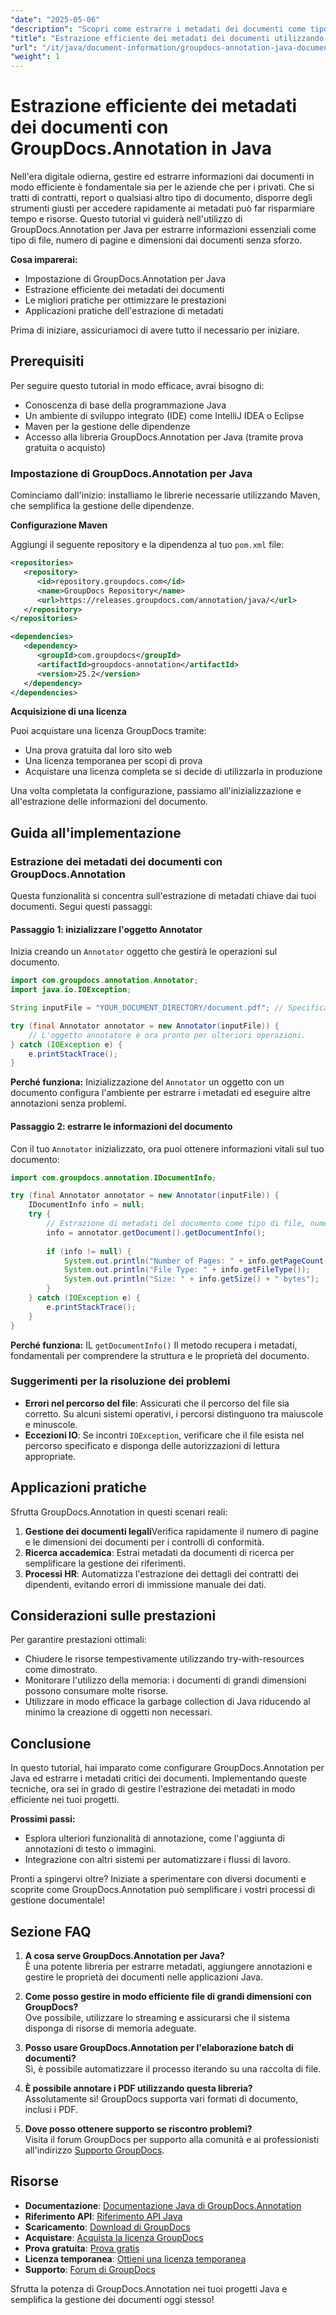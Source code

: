 ```yaml
---
"date": "2025-05-06"
"description": "Scopri come estrarre i metadati dei documenti come tipo di file, numero di pagine e dimensioni utilizzando GroupDocs.Annotation per Java. Migliora la gestione dei tuoi documenti con un'estrazione efficiente delle informazioni."
"title": "Estrazione efficiente dei metadati dei documenti utilizzando GroupDocs.Annotation in Java"
"url": "/it/java/document-information/groupdocs-annotation-java-document-info-extraction/"
"weight": 1
---
```


# Estrazione efficiente dei metadati dei documenti con GroupDocs.Annotation in Java

Nell'era digitale odierna, gestire ed estrarre informazioni dai documenti in modo efficiente è fondamentale sia per le aziende che per i privati. Che si tratti di contratti, report o qualsiasi altro tipo di documento, disporre degli strumenti giusti per accedere rapidamente ai metadati può far risparmiare tempo e risorse. Questo tutorial vi guiderà nell'utilizzo di GroupDocs.Annotation per Java per estrarre informazioni essenziali come tipo di file, numero di pagine e dimensioni dai documenti senza sforzo.

**Cosa imparerai:**
- Impostazione di GroupDocs.Annotation per Java
- Estrazione efficiente dei metadati dei documenti
- Le migliori pratiche per ottimizzare le prestazioni
- Applicazioni pratiche dell'estrazione di metadati

Prima di iniziare, assicuriamoci di avere tutto il necessario per iniziare.

## Prerequisiti

Per seguire questo tutorial in modo efficace, avrai bisogno di:
- Conoscenza di base della programmazione Java
- Un ambiente di sviluppo integrato (IDE) come IntelliJ IDEA o Eclipse
- Maven per la gestione delle dipendenze
- Accesso alla libreria GroupDocs.Annotation per Java (tramite prova gratuita o acquisto)

### Impostazione di GroupDocs.Annotation per Java

Cominciamo dall'inizio: installiamo le librerie necessarie utilizzando Maven, che semplifica la gestione delle dipendenze.

**Configurazione Maven**

Aggiungi il seguente repository e la dipendenza al tuo `pom.xml` file:

```xml
<repositories>
   <repository>
      <id>repository.groupdocs.com</id>
      <name>GroupDocs Repository</name>
      <url>https://releases.groupdocs.com/annotation/java/</url>
   </repository>
</repositories>

<dependencies>
   <dependency>
      <groupId>com.groupdocs</groupId>
      <artifactId>groupdocs-annotation</artifactId>
      <version>25.2</version>
   </dependency>
</dependencies>
```

**Acquisizione di una licenza**

Puoi acquistare una licenza GroupDocs tramite:
- Una prova gratuita dal loro sito web
- Una licenza temporanea per scopi di prova
- Acquistare una licenza completa se si decide di utilizzarla in produzione

Una volta completata la configurazione, passiamo all'inizializzazione e all'estrazione delle informazioni del documento.

## Guida all'implementazione

### Estrazione dei metadati dei documenti con GroupDocs.Annotation

Questa funzionalità si concentra sull'estrazione di metadati chiave dai tuoi documenti. Segui questi passaggi:

#### Passaggio 1: inizializzare l'oggetto Annotator

Inizia creando un `Annotator` oggetto che gestirà le operazioni sul documento.

```java
import com.groupdocs.annotation.Annotator;
import java.io.IOException;

String inputFile = "YOUR_DOCUMENT_DIRECTORY/document.pdf"; // Specifica qui il percorso del tuo file

try (final Annotator annotator = new Annotator(inputFile)) {
    // L'oggetto annotatore è ora pronto per ulteriori operazioni.
} catch (IOException e) {
    e.printStackTrace();
}
```

**Perché funziona:** Inizializzazione del `Annotator` un oggetto con un documento configura l'ambiente per estrarre i metadati ed eseguire altre annotazioni senza problemi.

#### Passaggio 2: estrarre le informazioni del documento

Con il tuo `Annotator` inizializzato, ora puoi ottenere informazioni vitali sul tuo documento:

```java
import com.groupdocs.annotation.IDocumentInfo;

try (final Annotator annotator = new Annotator(inputFile)) {
    IDocumentInfo info = null;
    try {
        // Estrazione di metadati del documento come tipo di file, numero di pagine e dimensione.
        info = annotator.getDocument().getDocumentInfo();
        
        if (info != null) {
            System.out.println("Number of Pages: " + info.getPageCount());
            System.out.println("File Type: " + info.getFileType());
            System.out.println("Size: " + info.getSize() + " bytes");
        }
    } catch (IOException e) {
        e.printStackTrace();
    }
}
```

**Perché funziona:** IL `getDocumentInfo()` Il metodo recupera i metadati, fondamentali per comprendere la struttura e le proprietà del documento.

### Suggerimenti per la risoluzione dei problemi

- **Errori nel percorso del file**: Assicurati che il percorso del file sia corretto. Su alcuni sistemi operativi, i percorsi distinguono tra maiuscole e minuscole.
- **Eccezioni IO**: Se incontri `IOException`, verificare che il file esista nel percorso specificato e disponga delle autorizzazioni di lettura appropriate.

## Applicazioni pratiche

Sfrutta GroupDocs.Annotation in questi scenari reali:
1. **Gestione dei documenti legali**Verifica rapidamente il numero di pagine e le dimensioni dei documenti per i controlli di conformità.
2. **Ricerca accademica**: Estrai metadati da documenti di ricerca per semplificare la gestione dei riferimenti.
3. **Processi HR**: Automatizza l'estrazione dei dettagli dei contratti dei dipendenti, evitando errori di immissione manuale dei dati.

## Considerazioni sulle prestazioni

Per garantire prestazioni ottimali:
- Chiudere le risorse tempestivamente utilizzando try-with-resources come dimostrato.
- Monitorare l'utilizzo della memoria: i documenti di grandi dimensioni possono consumare molte risorse.
- Utilizzare in modo efficace la garbage collection di Java riducendo al minimo la creazione di oggetti non necessari.

## Conclusione

In questo tutorial, hai imparato come configurare GroupDocs.Annotation per Java ed estrarre i metadati critici dei documenti. Implementando queste tecniche, ora sei in grado di gestire l'estrazione dei metadati in modo efficiente nei tuoi progetti.

**Prossimi passi:**
- Esplora ulteriori funzionalità di annotazione, come l'aggiunta di annotazioni di testo o immagini.
- Integrazione con altri sistemi per automatizzare i flussi di lavoro.

Pronti a spingervi oltre? Iniziate a sperimentare con diversi documenti e scoprite come GroupDocs.Annotation può semplificare i vostri processi di gestione documentale!

## Sezione FAQ

1. **A cosa serve GroupDocs.Annotation per Java?**  
   È una potente libreria per estrarre metadati, aggiungere annotazioni e gestire le proprietà dei documenti nelle applicazioni Java.

2. **Come posso gestire in modo efficiente file di grandi dimensioni con GroupDocs?**  
   Ove possibile, utilizzare lo streaming e assicurarsi che il sistema disponga di risorse di memoria adeguate.

3. **Posso usare GroupDocs.Annotation per l'elaborazione batch di documenti?**  
   Sì, è possibile automatizzare il processo iterando su una raccolta di file.

4. **È possibile annotare i PDF utilizzando questa libreria?**  
   Assolutamente sì! GroupDocs supporta vari formati di documento, inclusi i PDF.

5. **Dove posso ottenere supporto se riscontro problemi?**  
   Visita il forum GroupDocs per supporto alla comunità e ai professionisti all'indirizzo [Supporto GroupDocs](https://forum.groupdocs.com/c/annotation).

## Risorse

- **Documentazione**: [Documentazione Java di GroupDocs.Annotation](https://docs.groupdocs.com/annotation/java/)
- **Riferimento API**: [Riferimento API Java](https://reference.groupdocs.com/annotation/java/)
- **Scaricamento**: [Download di GroupDocs](https://releases.groupdocs.com/annotation/java/)
- **Acquistare**: [Acquista la licenza GroupDocs](https://purchase.groupdocs.com/buy)
- **Prova gratuita**: [Prova gratis](https://releases.groupdocs.com/annotation/java/)
- **Licenza temporanea**: [Ottieni una licenza temporanea](https://purchase.groupdocs.com/temporary-license/)
- **Supporto**: [Forum di GroupDocs](https://forum.groupdocs.com/c/annotation/) 

Sfrutta la potenza di GroupDocs.Annotation nei tuoi progetti Java e semplifica la gestione dei documenti oggi stesso!